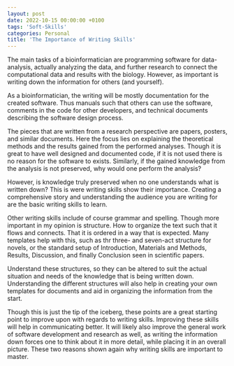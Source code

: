 ```yaml
---
layout: post
date: 2022-10-15 00:00:00 +0100
tags: 'Soft-Skills'
categories: Personal
title: 'The Importance of Writing Skills'
---
```


The main tasks of a bioinformatician are programming software for data-analysis, actually analyzing the data, and further research to connect the computational data and results with the biology. However, as important is writing down the information for others (and yourself).

As a bioinformatician, the writing will be mostly documentation for the created software. Thus manuals such that others can use the software, comments in the code for other developers, and technical documents describing the software design process.

The pieces that are written from a research perspective are papers, posters, and similar documents. Here the focus lies on explaining the theoretical methods and the results gained from the performed analyses. Though it is great to have well designed and documented code, if it is not used there is no reason for the software to exists. Similarly, if the gained knowledge from the analysis is not preserved, why would one perform the analysis?

However, is knowledge truly preserved when no one understands what is written down? This is were writing skills show their importance. Creating a comprehensive story and understanding the audience you are writing for are the basic writing skills to learn.

Other writing skills include of course grammar and spelling. Though more important in my opinion is structure. How to organize the text such that it flows and connects. That it is ordered in a way that is expected. Many templates help with this, such as thr three- and seven-act structure for novels, or the standard setup of Introduction, Materials and Methods, Results, Discussion, and finally Conclusion seen in scientific papers.

Understand these structures, so they can be altered to suit the actual situation and needs of the knowledge that is being written down. Understanding the different structures will also help in creating your own templates for documents and aid in organizing the information from the start.

Though this is just the tip of the iceberg, these points are a great starting point to improve upon with regards to writing skills. Improving these skills will help in communicating better. It will likely also improve the general work of software development and research as well, as writing the information down forces one to think about it in more detail, while placing it in an overall picture. These two reasons shown again why writing skills are important to master.
